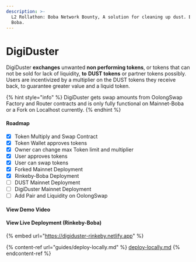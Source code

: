 ```yaml
---
description: >-
  L2 Rollathon: Boba Network Bounty, A solution for cleaning up dust. Built on
  Boba.
---
```


# DigiDuster

DigiDuster **exchanges** unwanted **non performing tokens**, or tokens that can not be sold for lack of liquidity, **to** **DUST tokens** or partner tokens possibly. Users are incentivized by a multiplier on the DUST tokens they receive back, to guarantee greater value and a liquid token.

{% hint style="info" %}
DigiDuster gets swap amounts from OolongSwap Factory and Router contracts and is only fully functional on Mainnet-Boba or a Fork on Localhost currently.&#x20;
{% endhint %}

#### Roadmap

* [x] Token Multiply and Swap Contract
* [x] Token Wallet approves tokens
* [x] Owner can change max Token limit and multiplier
* [x] User approves tokens
* [x] User can swap tokens
* [x] Forked Mainnet Deployment
* [x] Rinkeby-Boba Deployment
* [ ] DUST Mainnet Deployment
* [ ] DigiDuster Mainnet Deployment
* [ ] Add Pair and Liquidity on OolongSwap

#### View Demo Video

#### View Live Deployment (Rinkeby-Boba)

{% embed url="https://digiduster-rinkeby.netlify.app" %}

{% content-ref url="guides/deploy-locally.md" %}
[deploy-locally.md](guides/deploy-locally.md)
{% endcontent-ref %}
